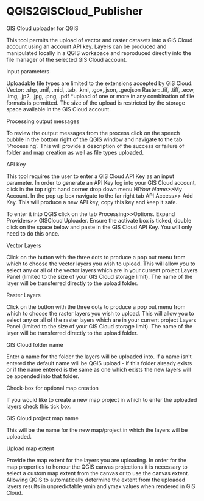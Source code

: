 # QGIS2GISCloud_Publisher

GIS Cloud uploader for QGIS

This tool permits the upload of vector and raster datasets into a 
GIS Cloud account using an account API key. Layers can be produced 
and manipulated locally in a QGIS workspace and reproduced directly 
into the file manager of the selected GIS Cloud account.

Input parameters

Uploadable file types are limited to the extensions accepted by GIS Cloud:
Vector: .shp, .mif, .mid, .tab, .kml, .gpx,.json, .geojson
Raster: .tif, .tiff, .ecw, .img, .jp2, .jpg, .png, .pdf
*upload of one or more in any combination of file formats is permitted. 
The size of the upload is restricted by the storage space available in 
the GIS Cloud account.

Processing output messages

To review the output messages from the process click on the speech bubble 
in the bottom right of the QGIS window and navigate to the tab 'Processing'. 
This will provide a description of the success or failure of folder and map 
creation as well as file types uploaded.

API Key

This tool requires the user to enter a GIS Cloud API Key as an input 
parameter. In order to generate an API Key log into your GIS Cloud 
account, click in the top right hand corner drop down menu 
Hi*Your Name*>>My Account. In the pop up box navigate to the far 
right tab API Access>> Add Key. This will produce a new API key, 
copy this key and keep it safe.

To enter it into QGIS click on the tab Processing>>Options. 
Expand Providers>> GISCloud Uploader. Ensure the activate box is 
ticked, double click on the space below and paste in the GIS Cloud 
API Key. You will only need to do this once.

Vector Layers

Click on the button with the three dots to produce a pop out menu from 
which to choose the vector layers you wish to upload. This will allow 
you to select any or all of the vector layers which are in your current 
project Layers Panel (limited to the size of your GIS Cloud storage 
limit). The name of the layer will be transferred directly to the 
upload folder.

Raster Layers

Click on the button with the three dots to produce a pop out menu from
which to choose the raster layers you wish to upload. This will allow
you to select any or all of the raster layers which are in your current
project Layers Panel (limited to the size of your GIS Cloud storage
limit). The name of the layer will be transferred directly to the
upload folder.

GIS Cloud folder name

Enter a name for the folder the layers will be uploaded into. If a 
name isn't entered the default name will be QGIS upload - if this 
folder already exists or if the name entered is the same as one which 
exists the new layers will be appended into that folder.

Check-box for optional map creation

If you would like to create a new map project in which to enter the 
uploaded layers check this tick box.

GIS Cloud project map name

This will be the name for the new map/project in which the 
layers will be uploaded.

Upload map extent

Provide the map extent for the layers you are uploading. In order for 
the map properties to honour the QGIS canvas projections it is necessary 
to select a custom map extent from the canvas or to use the canvas extent. 
Allowing QGIS to automatically determine the extent from the uploaded 
layers results in unpredictable ymin and ymax values when rendered 
in GIS Cloud.
